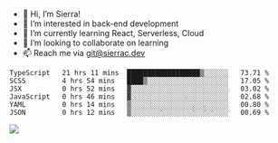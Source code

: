 - 👋 Hi, I’m Sierra!
- 👀 I’m interested in back-end development
- 🌱 I’m currently learning React, Serverless, Cloud
- 💞️ I’m looking to collaborate on learning
- 📫 Reach me via git@sierrac.dev

<!--START_SECTION:waka-->

```text
TypeScript   21 hrs 11 mins  ██████████████████▒░░░░░░   73.71 %
SCSS         4 hrs 54 mins   ████▒░░░░░░░░░░░░░░░░░░░░   17.05 %
JSX          0 hrs 52 mins   ▓░░░░░░░░░░░░░░░░░░░░░░░░   03.02 %
JavaScript   0 hrs 46 mins   ▓░░░░░░░░░░░░░░░░░░░░░░░░   02.68 %
YAML         0 hrs 14 mins   ▒░░░░░░░░░░░░░░░░░░░░░░░░   00.80 %
JSON         0 hrs 12 mins   ▒░░░░░░░░░░░░░░░░░░░░░░░░   00.69 %
```

<!--END_SECTION:waka-->


![](https://hit.yhype.me/github/profile?user_id=7351311)
